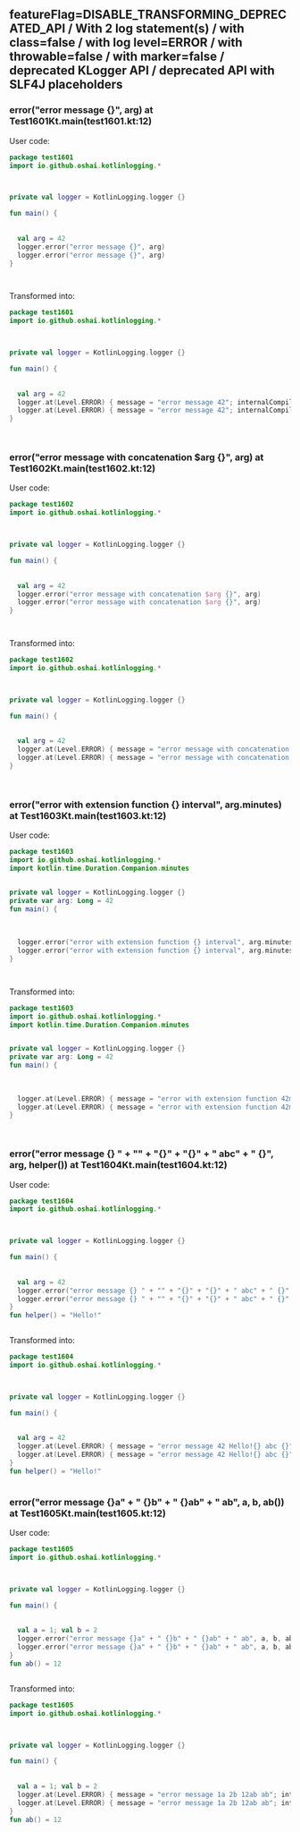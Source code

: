 ## featureFlag=DISABLE_TRANSFORMING_DEPRECATED_API / With 2 log statement(s) / with class=false / with log level=ERROR / with throwable=false / with marker=false / deprecated KLogger API / deprecated API with SLF4J placeholders



###  error("error message {}", arg) at Test1601Kt.main(test1601.kt:12)

User code:
```kotlin
package test1601
import io.github.oshai.kotlinlogging.*



private val logger = KotlinLogging.logger {}

fun main() {
  
  
  val arg = 42
  logger.error("error message {}", arg)
  logger.error("error message {}", arg)
}




```
  
Transformed into:
```kotlin
package test1601
import io.github.oshai.kotlinlogging.*



private val logger = KotlinLogging.logger {}

fun main() {
  
  
  val arg = 42
  logger.at(Level.ERROR) { message = "error message 42"; internalCompilerData = KLoggingEventBuilder.InternalCompilerData(messageTemplate = "error message {}")
  logger.at(Level.ERROR) { message = "error message 42"; internalCompilerData = KLoggingEventBuilder.InternalCompilerData(messageTemplate = "error message {}")
}




```

###  error("error message with concatenation $arg {}", arg) at Test1602Kt.main(test1602.kt:12)

User code:
```kotlin
package test1602
import io.github.oshai.kotlinlogging.*



private val logger = KotlinLogging.logger {}

fun main() {
  
  
  val arg = 42
  logger.error("error message with concatenation $arg {}", arg)
  logger.error("error message with concatenation $arg {}", arg)
}




```
  
Transformed into:
```kotlin
package test1602
import io.github.oshai.kotlinlogging.*



private val logger = KotlinLogging.logger {}

fun main() {
  
  
  val arg = 42
  logger.at(Level.ERROR) { message = "error message with concatenation 42 42"; internalCompilerData = KLoggingEventBuilder.InternalCompilerData(messageTemplate = "error message with concatenation 42 {}")
  logger.at(Level.ERROR) { message = "error message with concatenation 42 42"; internalCompilerData = KLoggingEventBuilder.InternalCompilerData(messageTemplate = "error message with concatenation 42 {}")
}




```

###  error("error with extension function {} interval", arg.minutes) at Test1603Kt.main(test1603.kt:12)

User code:
```kotlin
package test1603
import io.github.oshai.kotlinlogging.*
import kotlin.time.Duration.Companion.minutes


private val logger = KotlinLogging.logger {}
private var arg: Long = 42
fun main() {
  
  
  
  logger.error("error with extension function {} interval", arg.minutes)
  logger.error("error with extension function {} interval", arg.minutes)
}




```
  
Transformed into:
```kotlin
package test1603
import io.github.oshai.kotlinlogging.*
import kotlin.time.Duration.Companion.minutes


private val logger = KotlinLogging.logger {}
private var arg: Long = 42
fun main() {
  
  
  
  logger.at(Level.ERROR) { message = "error with extension function 42m interval"; internalCompilerData = KLoggingEventBuilder.InternalCompilerData(messageTemplate = "error with extension function {} interval")
  logger.at(Level.ERROR) { message = "error with extension function 42m interval"; internalCompilerData = KLoggingEventBuilder.InternalCompilerData(messageTemplate = "error with extension function {} interval")
}




```

###  error("error message {} " + "" + "{}" + "{}" + " abc" + " {}", arg, helper()) at Test1604Kt.main(test1604.kt:12)

User code:
```kotlin
package test1604
import io.github.oshai.kotlinlogging.*



private val logger = KotlinLogging.logger {}

fun main() {
  
  
  val arg = 42
  logger.error("error message {} " + "" + "{}" + "{}" + " abc" + " {}", arg, helper())
  logger.error("error message {} " + "" + "{}" + "{}" + " abc" + " {}", arg, helper())
}
fun helper() = "Hello!"



```
  
Transformed into:
```kotlin
package test1604
import io.github.oshai.kotlinlogging.*



private val logger = KotlinLogging.logger {}

fun main() {
  
  
  val arg = 42
  logger.at(Level.ERROR) { message = "error message 42 Hello!{} abc {}"; internalCompilerData = KLoggingEventBuilder.InternalCompilerData(messageTemplate = "error message {} {}{} abc {}")
  logger.at(Level.ERROR) { message = "error message 42 Hello!{} abc {}"; internalCompilerData = KLoggingEventBuilder.InternalCompilerData(messageTemplate = "error message {} {}{} abc {}")
}
fun helper() = "Hello!"



```

###  error("error message {}a" + " {}b" + " {}ab" + " ab", a, b, ab()) at Test1605Kt.main(test1605.kt:12)

User code:
```kotlin
package test1605
import io.github.oshai.kotlinlogging.*



private val logger = KotlinLogging.logger {}

fun main() {
  
  
  val a = 1; val b = 2
  logger.error("error message {}a" + " {}b" + " {}ab" + " ab", a, b, ab())
  logger.error("error message {}a" + " {}b" + " {}ab" + " ab", a, b, ab())
}
fun ab() = 12



```
  
Transformed into:
```kotlin
package test1605
import io.github.oshai.kotlinlogging.*



private val logger = KotlinLogging.logger {}

fun main() {
  
  
  val a = 1; val b = 2
  logger.at(Level.ERROR) { message = "error message 1a 2b 12ab ab"; internalCompilerData = KLoggingEventBuilder.InternalCompilerData(messageTemplate = "error message {}a {}b {}ab ab")
  logger.at(Level.ERROR) { message = "error message 1a 2b 12ab ab"; internalCompilerData = KLoggingEventBuilder.InternalCompilerData(messageTemplate = "error message {}a {}b {}ab ab")
}
fun ab() = 12



```
